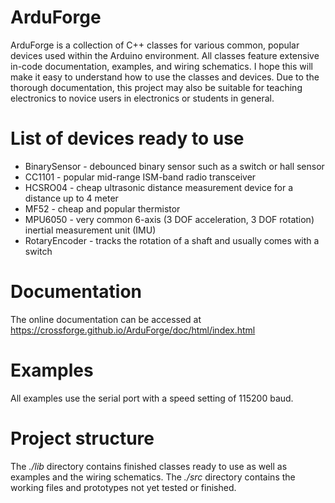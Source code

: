 # ArduForge

ArduForge is a collection of C++ classes for various common, popular devices used within the Arduino environment. All classes feature extensive in-code documentation, examples, and wiring schematics. I hope this will make it easy to understand how to use the classes and devices. Due to the thorough documentation, this project may also be suitable for teaching electronics to novice users in electronics or students in general.

# List of devices ready to use
* BinarySensor - debounced binary sensor such as a switch or hall sensor
* CC1101 - popular mid-range ISM-band radio transceiver
* HCSRO04 - cheap ultrasonic distance measurement device for a distance up to 4 meter
* MF52 - cheap and popular thermistor
* MPU6050 - very common 6-axis (3 DOF acceleration, 3 DOF rotation) inertial measurement unit (IMU)
* RotaryEncoder - tracks the rotation of a shaft and usually comes with a switch

# Documentation
The online documentation can be accessed at https://crossforge.github.io/ArduForge/doc/html/index.html

# Examples
All examples use the serial port with a speed setting of 115200 baud.

# Project structure
The *./lib* directory contains finished classes ready to use as well as examples and the wiring schematics. The *./src* directory contains the working files and prototypes not yet tested or finished. 
